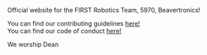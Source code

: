 Official website for the FIRST Robotics Team, 5970, Beavertronics!

You can find our contributing guidelines [here!](/CONTRIBUTING.md) <br>
You can find our code of conduct [here!](/CODE_OF_CONDUCT.md)

We worship Dean